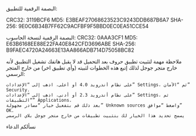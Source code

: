 البصمة الرقمية للتطبيق:


CRC32: 3119BCF6
MD5: E3BEAF27068623523C9243DDB687B6A7
SHA-256: 9E0C6B34B7FF62C9ACFBF9F5BBD0EC0EA51CCE54


البصمة الرقمية لنسخة الحاسوب:
CRC32: 0AAA3CF1
MD5: E63B6168EE88E22FA40E842CFD3696ABE
SHA-256: B9FAEC4720A24663E13AA866ADB714D75058BC82

ملاحظة مهمة لتثبيت تطبيق حروف
بعد التحميل قد لا يقبل هاتفك تشغيل التطبيق لأنه خارج متجر جوجل
لذلك إتبع هذه الخطوات لثبيته (وأي تطبيق اخر) من خارج المتجر الرسمي:
 

    على نظام أندرويد 4.0 أو أعلى، اذهب إلى “الإعدادات” Settings، ثم “الأمان” Security.
    على نظام أندرويد 2.3 أو أدنى، اذهب إلى “الإعدادات” Settings، ثم “التطبيقات” Applications.
    بعد ذلك قم بتفعيل خيار “مصادر مجهولة” Unknown sources واضغط “موافق” OK.
    يسمح تحديد هذا الخيار لك بتثبيت تطبيقات من خارج متجر جوجل بلاي الرسمي



نسألكم الدعاء

